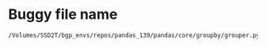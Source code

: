 # Buggy file name

```text
/Volumes/SSD2T/bgp_envs/repos/pandas_139/pandas/core/groupby/grouper.py
```
